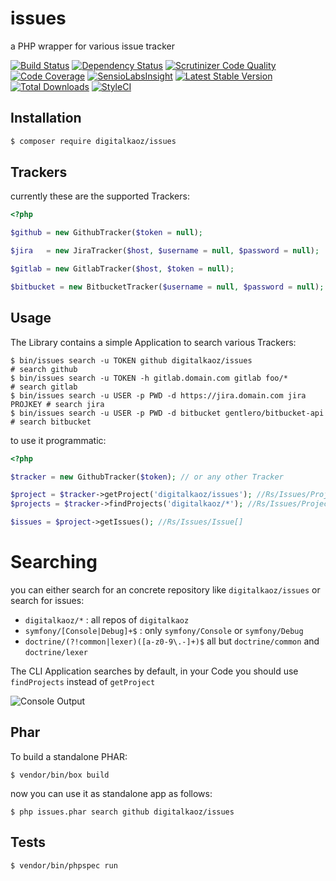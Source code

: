 issues
======

a PHP wrapper for various issue tracker

[![Build Status](https://img.shields.io/travis/digitalkaoz/issues/master.svg?style=flat-square)](https://travis-ci.org/digitalkaoz/issues)
[![Dependency Status](https://img.shields.io/versioneye/d/php/digitalkaoz:issues.svg?style=flat-square)](https://www.versioneye.com/php/digitalkaoz:issues)
[![Scrutinizer Code Quality](https://img.shields.io/scrutinizer/g/digitalkaoz/issues.svg?style=flat-square)](https://scrutinizer-ci.com/g/digitalkaoz/issues/?branch=master)
[![Code Coverage](https://img.shields.io/scrutinizer/coverage/g/digitalkaoz/issues/master.svg?style=flat-square)](https://scrutinizer-ci.com/g/digitalkaoz/issues/?branch=master)
[![SensioLabsInsight](https://img.shields.io/sensiolabs/i/8b6776fe-d453-406b-a073-a6d4eeb9d4b4.svg?style=flat-square)](https://insight.sensiolabs.com/projects/8b6776fe-d453-406b-a073-a6d4eeb9d4b4)
[![Latest Stable Version](https://img.shields.io/packagist/v/digitalkaoz/issues.svg?style=flat-square)](https://packagist.org/packages/digitalkaoz/issues)
[![Total Downloads](https://img.shields.io/packagist/dt/digitalkaoz/issues.svg?style=flat-square)](https://packagist.org/packages/digitalkaoz/issues)
[![StyleCI](https://styleci.io/repos/23697611/shield)](https://styleci.io/repos/23697611)


Installation
------------

```bash
$ composer require digitalkaoz/issues
```

Trackers
--------

currently these are the supported Trackers:

```php
<?php

$github = new GithubTracker($token = null);

$jira   = new JiraTracker($host, $username = null, $password = null);

$gitlab = new GitlabTracker($host, $token = null);

$bitbucket = new BitbucketTracker($username = null, $password = null);
```


Usage
-----

The Library contains a simple Application to search various Trackers:

```
$ bin/issues search -u TOKEN github digitalkaoz/issues                     # search github
$ bin/issues search -u TOKEN -h gitlab.domain.com gitlab foo/*             # search gitlab
$ bin/issues search -u USER -p PWD -d https://jira.domain.com jira PROJKEY # search jira
$ bin/issues search -u USER -p PWD -d bitbucket gentlero/bitbucket-api     # search bitbucket
```

to use it programmatic:

```php
<?php

$tracker = new GithubTracker($token); // or any other Tracker

$project = $tracker->getProject('digitalkaoz/issues'); //Rs/Issues/Project
$projects = $tracker->findProjects('digitalkaoz/*'); //Rs/Issues/Project[]

$issues = $project->getIssues(); //Rs/Issues/Issue[]
```

Searching
=========

you can either search for an concrete repository like `digitalkaoz/issues` or search for issues:

* `digitalkaoz/*` : all repos of `digitalkaoz`
* `symfony/[Console|Debug]+$` : only `symfony/Console` or `symfony/Debug`
* `doctrine/(?!common|lexer)([a-z0-9\.-]+)$` all but `doctrine/common` and `doctrine/lexer`

The CLI Application searches by default, in your Code you should use `findProjects` instead of `getProject`

![Console Output](http://i57.tinypic.com/vrgfg2.png)

Phar
----

To build a standalone PHAR:

```
$ vendor/bin/box build
```

now you can use it as standalone app as follows:

```
$ php issues.phar search github digitalkaoz/issues
```

Tests
-----

```
$ vendor/bin/phpspec run
```
